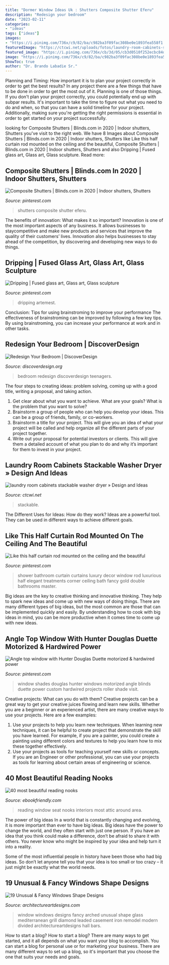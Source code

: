 ```yaml
---
title: "Dormer Window Ideas Uk : Shutters Composite Shutter Eferu"
description: "Redesign your bedroom"
date: "2023-02-11"
categories:
- "ideas"
tags: ["ideas"]
images:
- "https://i.pinimg.com/736x/c9/82/ba/c982ba3f09fac308be0e1893fea558f1.jpg"
featuredImage: "https://ctcwi.net/uploads/fotos/laundry-room-cabinets-stackable-washer-dryer_968_550_733.jpeg"
featured_image: "https://i.pinimg.com/736x/cb/3d/05/cb3d0510f252ecbc84d97ef77d12e462--hunter-douglas-window-ideas.jpg"
image: "https://i.pinimg.com/736x/c9/82/ba/c982ba3f09fac308be0e1893fea558f1.jpg"
ShowToc: true
author: "Dr. Brando Labadie Sr."
---
```



Planning and Timing: How important it is to plan your project correctly in order to get the best results?
In any project there are a few things that have to be done in order to get the most out of it. Planning is one of those things. If you don't plan your project correctly, you could potentially end up with subpar results. It's important to take the time to figure out what you need to do and when, so that you can have a solid timeline for your project. Additionally, making sure you're getting the right permissions is essential in order to get started on your project successfully.

	

		
looking for Composite Shutters | Blinds.com in 2020 | Indoor shutters, Shutters you've visit to the right web. We have 8 Images about Composite Shutters | Blinds.com in 2020 | Indoor shutters, Shutters like Like this half curtain rod mounted on the ceiling and the beautiful, Composite Shutters | Blinds.com in 2020 | Indoor shutters, Shutters and also Dripping | Fused glass art, Glass art, Glass sculpture. Read more:
		
    
## Composite Shutters | Blinds.com In 2020 | Indoor Shutters, Shutters

<img loading=lazy src="https://i.pinimg.com/736x/8f/f1/20/8ff12070688339a322c66e02530dc27d.jpg" onerror="this.onerror=null;this.src='https://tse4.mm.bing.net/th?id=OIP.XFvM1dEL8TPBjZsFI2eI7QHaJ4&amp;pid=15.1';" alt="Composite Shutters | Blinds.com in 2020 | Indoor shutters, Shutters">

_Source: pinterest.com_

>shutters composite shutter eferu. 

	

The benefits of innovation: What makes it so important?
Innovation is one of the most important aspects of any business. It allows businesses to staycompetitive and make new products and services that improve the quality of their customers’ lives. Innovation also helps businesses to stay ahead of the competition, by discovering and developing new ways to do things.

    
## Dripping | Fused Glass Art, Glass Art, Glass Sculpture

<img loading=lazy src="https://i.pinimg.com/736x/c9/82/ba/c982ba3f09fac308be0e1893fea558f1.jpg" onerror="this.onerror=null;this.src='https://tse3.mm.bing.net/th?id=OIP.Kfrr7eZ7nhvBV_UCNDCXdAHaLI&amp;pid=15.1';" alt="Dripping | Fused glass art, Glass art, Glass sculpture">

_Source: pinterest.com_

>dripping artemest. 

	

Conclusion: Tips for using brainstroming to improve your performance
The effectiveness of brainstroming can be improved by following a few key tips. By using brainstroming, you can increase your performance at work and in other tasks.

    
## Redesign Your Bedroom | DiscoverDesign

<img loading=lazy src="http://discoverdesign.org/sites/default/files/2016-08/teenagers-room-002.jpg" onerror="this.onerror=null;this.src='https://tse1.mm.bing.net/th?id=OIP.4o-mgG3ATxf9j-bAPW1uyAHaEK&amp;pid=15.1';" alt="Redesign Your Bedroom | DiscoverDesign">

_Source: discoverdesign.org_

>bedroom redesign discoverdesign teenagers. 

	

The four steps to creating ideas: problem solving, coming up with a good title, writing a proposal, and taking action.
1. Get clear about what you want to achieve. What are your goals? What is the problem that you want to solve? 
2. Brainstorm a group of people who can help you develop your ideas. This can be a group of friends, family, or co-workers. 
3. Brainstorm a title for your project. This will give you an idea of what your project will be called and help organize all the different parts of your project together. 
4. Write out your proposal for potential investors or clients. This will give them a detailed account of what you plan to do and why it’s important for them to invest in your project.

    
## Laundry Room Cabinets Stackable Washer Dryer » Design And Ideas

<img loading=lazy src="https://ctcwi.net/uploads/fotos/laundry-room-cabinets-stackable-washer-dryer_968_550_733.jpeg" onerror="this.onerror=null;this.src='https://tse1.mm.bing.net/th?id=OIP.rxgEVm1zPQ5IHPTlnOXzBwHaJ4&amp;pid=15.1';" alt="laundry room cabinets stackable washer dryer » Design and Ideas">

_Source: ctcwi.net_

>stackable. 

	

The Different Uses for Ideas: How do they work?
Ideas are a powerful tool. They can be used in different ways to achieve different goals.

    
## Like This Half Curtain Rod Mounted On The Ceiling And The Beautiful

<img loading=lazy src="https://i.pinimg.com/736x/a3/d5/7f/a3d57fdf9c9b86b1c9e600aed2c0a1a3.jpg" onerror="this.onerror=null;this.src='https://tse4.mm.bing.net/th?id=OIP.GHxpoOT9Va8Eg68VXdqUfAHaLJ&amp;pid=15.1';" alt="Like this half curtain rod mounted on the ceiling and the beautiful">

_Source: pinterest.com_

>shower bathroom curtain curtains luxury decor window rod luxurious half elegant treatments corner ceiling bath fancy gold double bathrooms master. 

	

Big ideas are the key to creative thinking and innovative thinking. They help to spark new ideas and come up with new ways of doing things. There are many different types of big ideas, but the most common are those that can be implemented quickly and easily. By understanding how to cook with big ideas in mind, you can be more productive when it comes time to come up with new ideas.

    
## Angle Top Window With Hunter Douglas Duette Motorized &amp; Hardwired Power

<img loading=lazy src="https://i.pinimg.com/736x/cb/3d/05/cb3d0510f252ecbc84d97ef77d12e462--hunter-douglas-window-ideas.jpg" onerror="this.onerror=null;this.src='https://tse2.mm.bing.net/th?id=OIP.0dFDj8iMOGLNoZicQ5S-iAHaK6&amp;pid=15.1';" alt="Angle top window with Hunter Douglas Duette motorized &amp; hardwired power">

_Source: pinterest.com_

>window shades douglas hunter windows motorized angle blinds duette power custom hardwired projects roller shade visit. 

	

Creative projects: What can you do with them?
Creative projects can be a great way to get your creative juices flowing and learn new skills. Whether you are a beginner or an experienced artist, there are many creative ways to use your projects. Here are a few examples: 
1. Use your projects to help you learn new techniques. When learning new techniques, it can be helpful to create project that demonstrate the skill you have learned. For example, if you are a painter, you could create a painting using different colors and textures to help you learn how to mix these together effectively. 
2. Use your projects as tools for teaching yourself new skills or concepts. If you are an Engineer or other professional, you can use your projects as tools for learning about certain areas of engineering or science.

    
## 40 Most Beautiful Reading Nooks

<img loading=lazy src="https://ebookfriendly.com/wp-content/uploads/2014/06/Window-reading-seat-by-LDa-Architecture-and-Interiors-540x759.jpg" onerror="this.onerror=null;this.src='https://tse2.mm.bing.net/th?id=OIP.5mn_9fVHfB7XDjYkS93XUgHaKa&amp;pid=15.1';" alt="40 most beautiful reading nooks">

_Source: ebookfriendly.com_

>reading window seat nooks interiors most attic around area. 

	

The power of big ideas
In a world that is constantly changing and evolving, it is more important than ever to have big ideas. Big ideas have the power to change the world, and they often start with just one person.
If you have an idea that you think could make a difference, don’t be afraid to share it with others. You never know who might be inspired by your idea and help turn it into a reality.

Some of the most influential people in history have been those who had big ideas. So don’t let anyone tell you that your idea is too small or too crazy – it just might be exactly what the world needs.

    
## 19 Unusual &amp; Fancy Windows Shape Designs

<img loading=lazy src="https://www.architectureartdesigns.com/wp-content/uploads/2014/02/1931.jpg" onerror="this.onerror=null;this.src='https://tse1.mm.bing.net/th?id=OIP.-SZBDsmJdoz1IS7MhCmp6QHaLE&amp;pid=15.1';" alt="19 Unusual &amp; Fancy Windows Shape Designs">

_Source: architectureartdesigns.com_

>window windows designs fancy arched unusual shape glass mediterranean grill diamond leaded casement iron remodel modern divided architectureartdesigns hall bars. 

	

How to start a blog?
How to start a blog? There are many ways to get started, and it all depends on what you want your blog to accomplish. You can start a blog for personal use or for marketing your business. There are many different ways to set up a blog, so it's important that you choose the one that suits your needs and goals.

